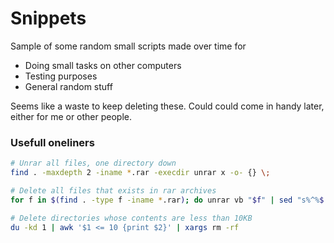 # Snippets

Sample of some random small scripts made over time for
* Doing small tasks on other computers
* Testing purposes
* General random stuff

Seems like a waste to keep deleting these. Could could come in handy later, either for me or other people.

### Usefull oneliners
```sh
# Unrar all files, one directory down
find . -maxdepth 2 -iname *.rar -execdir unrar x -o- {} \;

# Delete all files that exists in rar archives
for f in $(find . -type f -iname *.rar); do unrar vb "$f" | sed "s%^%$(dirname "$f")/%g"; done | sort -u | xargs rm

# Delete directories whose contents are less than 10KB
du -kd 1 | awk '$1 <= 10 {print $2}' | xargs rm -rf
```
